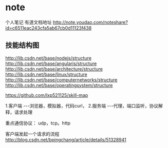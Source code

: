 # note
个人笔记
有道文档地址
http://note.youdao.com/noteshare?id=c6511eac243cfa5ab67cb0d11123f438

技能结构图
---

http://lib.csdn.net/base/nodejs/structure
http://lib.csdn.net/base/angularjs/structure
http://lib.csdn.net/base/architecture/structure
http://lib.csdn.net/base/linux/structure
http://lib.csdn.net/base/computernetworks/structure
http://lib.csdn.net/base/operatingsystem/structure


https://github.com/lxp521125/skill-map

1.客户端 ---浏览器，模拟器，代码curl，
2.服务端 ---代理，端口监听，协议解释，请求处理

重点通信协议：
udp，tcp。http

客户端发起一个请求的流程
http://blog.csdn.net/bpingchang/article/details/51328941
